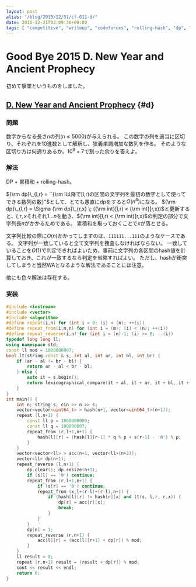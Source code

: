 ```yaml
---
layout: post
alias: "/blog/2015/12/31/cf-611-d/"
date: 2015-12-31T03:09:36+09:00
tags: [ "competitive", "writeup", "codeforces", "rolling-hash", "dp", "cumulative-sum" ]
---
```


# Good Bye 2015 D. New Year and Ancient Prophecy

初めて撃墜というものをしました。

## [D. New Year and Ancient Prophecy](http://codeforces.com/contest/611/problem/D) {#d}

### 問題

数字からなる長さ$n$の列($n \le 5000$)が与えられる。
この数字の列を適当に区切り、それぞれを10進数として解釈し、狭義単調増加な数列を作る。
そのような区切り方は何通りあるか。$10^9+7$で割った余りを答えよ。

### 解法

DP + 累積和 + rolling-hash。

${\rm dp}\_{l,r} = ``{\rm l以降で[l,r)の区間の文字列を最初の数字として使ってできる数列の数}"$として、とても愚直にdpをすると$O(n^4)$になる。
${\rm dp}\_{l,r} = \Sigma {\rm dp}\_{r,x} \; ({\rm int}[l,r) < {\rm int}[r,x))$と更新すると、$l,r,x$それぞれ$1 \dots n$を動き、${\rm int}[l,r) < {\rm int}[r,x)$の判定の部分で文字列長$n$がかかるためである。
累積和を取っておくことで$x$が落とせる。

文字列比較の際に$O(n)$かかってしますのは、`111111...111`のようなケースである。
文字列が一致していると全て文字列を捜査しなければならない。
一致していることを$O(1)$で判定できればよいため、事前に文字列の各区間のhash値を計算しておき、これが一致するなら判定を省略すればよい。
ただし、hashが衝突してしまうと当然WAとなるような解法であることには注意。

他にも色々解法は存在する。

### 実装

``` c++
#include <iostream>
#include <vector>
#include <algorithm>
#define repeat(i,n) for (int i = 0; (i) < (n); ++(i))
#define repeat_from(i,m,n) for (int i = (m); (i) < (n); ++(i))
#define repeat_reverse(i,n) for (int i = (n)-1; (i) >= 0; --(i))
typedef long long ll;
using namespace std;
const ll mod = 1000000007;
bool lt(string const & s, int al, int ar, int bl, int br) {
    if (ar - al != br - bl) {
        return ar - al < br - bl;
    } else {
        auto it = s.begin();
        return lexicographical_compare(it + al, it + ar, it + bl, it + br);
    }
}
int main() {
    int n; string s; cin >> n >> s;
    vector<vector<uint64_t> > hash(n+1, vector<uint64_t>(n+1));
    repeat (l,n+1) {
        const ll p = 1000000009;
        const ll q = 100000007;
        repeat_from (r,l+1,n+1) {
            hash[l][r] = (hash[l][r-1] * q % p + s[r-1] - '0') % p;
        }
    }
    vector<vector<ll> > acc(n+1, vector<ll>(n+2));
    vector<ll> dp(n+1);
    repeat_reverse (l,n+1) {
        dp.clear(); dp.resize(n+1);
        if (s[l] == '0') continue;
        repeat_from (r,l+1,n+1) {
            if (s[r] == '0') continue;
            repeat_from (x,l+(r-l)+(r-l),n+1) {
                if (hash[l][r] != hash[r][x] and lt(s, l,r, r,x)) {
                    dp[r] = acc[r][x];
                    break;
                }
            }
        }
        dp[n] = 1;
        repeat_reverse (r,n+1) {
            acc[l][r] = (acc[l][r+1] + dp[r]) % mod;
        }
    }
    ll result = 0;
    repeat (r,n+1) result = (result + dp[r]) % mod;
    cout << result << endl;
    return 0;
}
```
